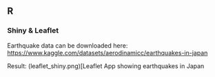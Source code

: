 ## R

### Shiny & Leaflet

Earthquake data can be downloaded here: https://www.kaggle.com/datasets/aerodinamicc/earthquakes-in-japan


Result:
(leaflet_shiny.png)[Leaflet App showing earthquakes in Japan
